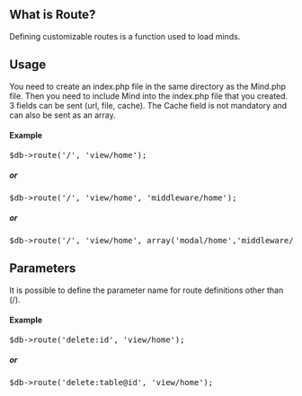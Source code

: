 <h2>What is Route?</h2>
Defining customizable routes is a function used to load minds.
<h2>Usage</h2>
You need to create an index.php file in the same directory as the Mind.php file. Then you need to include Mind into the index.php file that you created. 3 fields can be sent (url, file, cache). The Cache field is not mandatory and can also be sent as an array. 
<h4>Example</h4>

<pre>
$db->route('/', 'view/home');
</pre>

<h5>or</h5>

<pre>
$db->route('/', 'view/home', 'middleware/home');
</pre>

<h5>or</h5>

<pre>
$db->route('/', 'view/home', array('modal/home','middleware/home');
</pre>

<h2>Parameters</h2>
It is possible to define the parameter name for route definitions other than (/).
<h4>Example</h4>

<pre>
$db->route('delete:id', 'view/home');
</pre>

<h5>or</h5>
<pre>
$db->route('delete:table@id', 'view/home');
</pre>